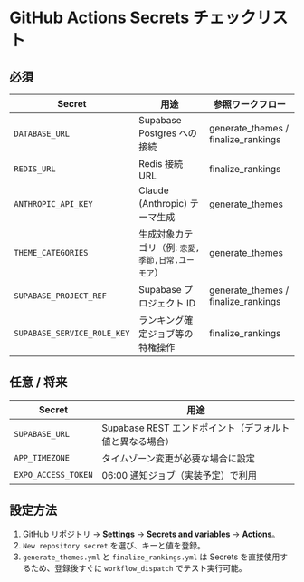 # GitHub Actions Secrets チェックリスト

## 必須
| Secret | 用途 | 参照ワークフロー |
| ------ | ---- | ---------------- |
| `DATABASE_URL` | Supabase Postgres への接続 | generate_themes / finalize_rankings |
| `REDIS_URL` | Redis 接続 URL | finalize_rankings |
| `ANTHROPIC_API_KEY` | Claude (Anthropic) テーマ生成 | generate_themes |
| `THEME_CATEGORIES` | 生成対象カテゴリ（例: `恋愛,季節,日常,ユーモア`） | generate_themes |
| `SUPABASE_PROJECT_REF` | Supabase プロジェクト ID | generate_themes / finalize_rankings |
| `SUPABASE_SERVICE_ROLE_KEY` | ランキング確定ジョブ等の特権操作 | finalize_rankings |

## 任意 / 将来
| Secret | 用途 |
| ------ | ---- |
| `SUPABASE_URL` | Supabase REST エンドポイント（デフォルト値と異なる場合） |
| `APP_TIMEZONE` | タイムゾーン変更が必要な場合に設定 |
| `EXPO_ACCESS_TOKEN` | 06:00 通知ジョブ（実装予定）で利用 |

## 設定方法
1. GitHub リポジトリ → **Settings** → **Secrets and variables** → **Actions**。  
2. `New repository secret` を選び、キーと値を登録。  
3. `generate_themes.yml` と `finalize_rankings.yml` は Secrets を直接使用するため、登録後すぐに `workflow_dispatch` でテスト実行可能。
